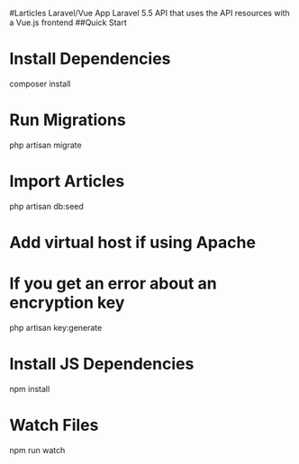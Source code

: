 #Larticles Laravel/Vue App
Laravel 5.5 API that uses the API resources with a Vue.js frontend
##Quick Start
# Install Dependencies
composer install

# Run Migrations
php artisan migrate

# Import Articles
php artisan db:seed

# Add virtual host if using Apache

# If you get an error about an encryption key
php artisan key:generate

# Install JS Dependencies
npm install

# Watch Files
npm run watch